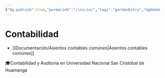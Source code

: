 ```yaml
---
{"dg-publish":true,"permalink":"/inicio/","tags":"gardenEntry","dgHomeLink":true,"dgPassFrontmatter":false,"dgShowBacklinks":false,"dgShowLocalGraph":false,"dgShowInlineTitle":false}
---
```



# Contabilidad
- [[Documentación/Asientos contables comúnes|Asientos contables comúnes]]














<div class="transclusion internal-embed is-loaded"><div class="markdown-embed">



🎓Contabilidad y Auditoría en Universidad Nacional San Cristóbal de Huamanga

</div></div>
